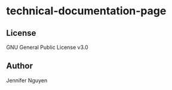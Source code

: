 # technical-documentation-page


## License
GNU General Public License v3.0

## Author
Jennifer Nguyen